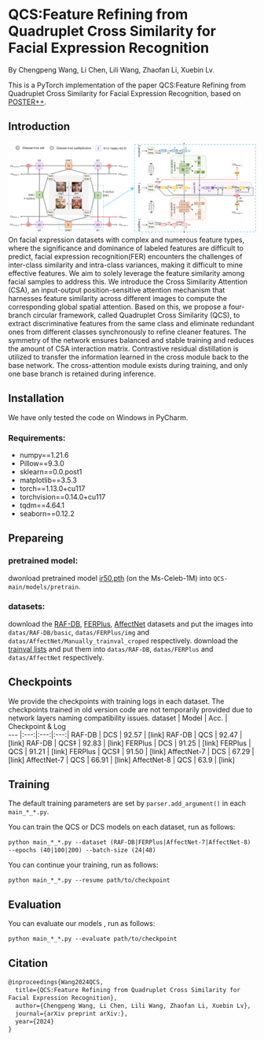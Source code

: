 #  QCS:Feature Refining from Quadruplet Cross Similarity for Facial Expression Recognition
By Chengpeng Wang, Li Chen, Lili Wang, Zhaofan Li, Xuebin Lv.

This is a PyTorch implementation of the paper QCS:Feature Refining from Quadruplet Cross Similarity for Facial Expression Recognition, based on [POSTER++](https://github.com/Talented-Q/POSTER_V2).

## Introduction
<div align="center">
<img width="800" alt="image" src="./fig/framework.png">
</div>
On facial expression datasets with complex and numerous feature types, where the significance and dominance of labeled features are difficult to predict, facial expression recognition(FER) encounters the challenges of inter-class similarity and intra-class variances, making it difficult to mine effective features. We aim to solely leverage the feature similarity among facial samples to address this. We introduce the Cross Similarity Attention (CSA), an input-output position-sensitive attention mechanism that harnesses feature similarity across different images to compute the corresponding global spatial attention. Based on this, we propose a four-branch circular framework, called Quadruplet Cross Similarity (QCS), to extract discriminative features from the same class and eliminate redundant ones from different classes synchronously to refine cleaner features. The symmetry of the network ensures balanced and stable training and reduces the amount of CSA interaction matrix. Contrastive residual distillation is utilized to transfer the information learned in the cross module back to the base network. The cross-attention module exists during training, and only one base branch is retained during inference.

## Installation
We have only tested the code on Windows in PyCharm.
### Requirements:
- numpy==1.21.6
- Pillow==9.3.0
- sklearn==0.0.post1
- matplotlib==3.5.3
- torch==1.13.0+cu117
- torchvision==0.14.0+cu117
- tqdm==4.64.1
- seaborn==0.12.2

## Prepareing
### pretrained model:
dwonload pretrained model [ir50.pth](https://drive.google.com/file/d/1FV8kUSeVbZ815iWt-YIYiQrCDChrhO2G/view?usp=sharing) (on the Ms-Celeb-1M) into `QCS-main/models/pretrain`.
### datasets:
download the [RAF-DB](http://www.whdeng.cn/raf/model1.html), [FERPlus](https://github.com/Microsoft/FERPlus), [AffectNet](http://mohammadmahoor.com/affectnet/) datasets and put the images into `datas/RAF-DB/basic`, `datas/FERPlus/img` and `datas/AffectNet/Manually_trainval_croped` respectively.  download the [trainval lists](https://drive.google.com/file/d/1y2fiwdcgQbVEuz3uW4ZVb9XCXhnoY5eA/view?usp=sharing) and put them into `datas/RAF-DB`, `datas/FERPlus` and `datas/AffectNet` respectively.


## Checkpoints
We provide the checkpoints with training logs in each dataset. The checkpoints trained in old version code are not temporarily provided due to network layers naming compatibility issues.
dataset | Model | Acc. | Checkpoint & Log  
--- |:---:|:---:|:---:|
RAF-DB | DCS | 92.57 | [link]
RAF-DB | QCS | 92.47 | [link]
RAF-DB | QCS‡ | 92.83 | [link]
FERPlus | DCS | 91.25 | [link]
FERPlus | QCS | 91.21 | [link]
FERPlus | QCS‡ | 91.50 | [link]
AffectNet-7 | DCS | 67.29 | [link]
AffectNet-7 | QCS | 66.91 | [link]
AffectNet-8 | QCS | 63.9 | [link]

## Training
The default training parameters are set by `parser.add_argument()` in each `main_*_*.py`.

You can train the QCS or DCS models on each dataset, run as follows: 
```
python main_*_*.py --dataset (RAF-DB|FERPlus|AffectNet-7|AffectNet-8) --epochs (40|100|200) --batch-size (24|48)
```



You can continue your training, run as follows: 
```
python main_*_*.py --resume path/to/checkpoint
```

## Evaluation
You can evaluate our models , run as follows: 
```
python main_*_*.py --evaluate path/to/checkpoint
```
## Citation
```
@inproceedings{Wang2024QCS,
  title={QCS:Feature Refining from Quadruplet Cross Similarity for Facial Expression Recognition},
  author={Chengpeng Wang, Li Chen, Lili Wang, Zhaofan Li, Xuebin Lv},
  journal={arXiv preprint arXiv:},
  year={2024}
}
```
